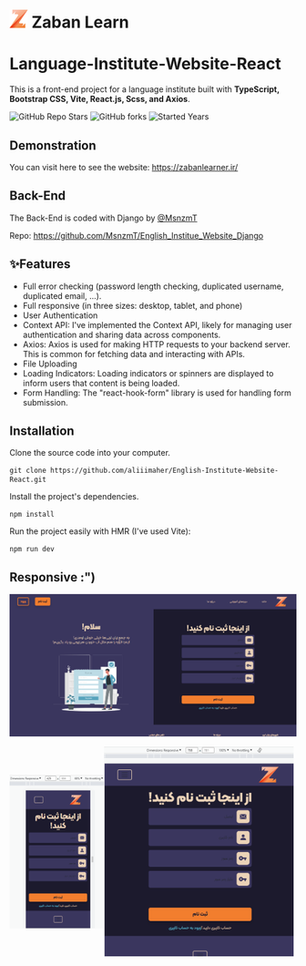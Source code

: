 <p align="center">
  <h1>
    <img src="./readme/icons/icon.png" width="32" height="32" /> Zaban Learn
  </h1> 
</p>


# Language-Institute-Website-React
This is a front-end project for a language institute built with **TypeScript, Bootstrap CSS, Vite, React.js, Scss, and Axios**. 

![GitHub Repo Stars](https://img.shields.io/github/stars/aliiimaher/English-Institute-Website-React?label=Stars)
![GitHub forks](https://img.shields.io/github/forks/aliiimaher/English-Institute-Website-React?label=Forks)
![Started Years](https://img.shields.io/badge/Since-2023-purple?style=flat)


## Demonstration
You can visit here to see the website: https://zabanlearner.ir/

## Back-End
The Back-End is coded with Django by [@MsnzmT](https://github.com/MsnzmT)

Repo: https://github.com/MsnzmT/English_Institue_Website_Django 


## ✨Features
- Full error checking (password length checking, duplicated username, duplicated email, ...).
- Full responsive (in three sizes: desktop, tablet, and phone)
- User Authentication
- Context API: I've implemented the Context API, likely for managing user authentication and sharing data across components.
- Axios: Axios is used for making HTTP requests to your backend server. This is common for fetching data and interacting with APIs.
- File Uploading
- Loading Indicators: Loading indicators or spinners are displayed to inform users that content is being loaded.
- Form Handling: The "react-hook-form" library is used for handling form submission.


## Installation
Clone the source code into your computer.

```
git clone https://github.com/aliiimaher/English-Institute-Website-React.git
```
Install the project's dependencies.
```
npm install
```
Run the project easily with HMR (I've used Vite):
```
npm run dev
```


## Responsive :")
![image](./readme/screenshots/Screenshot_2.png)

<div style="display: flex; align-items: center;">
  <img src="./readme/screenshots/Screenshot_3.png" width="33%" /> 
  <img src="./readme/screenshots/Screenshot_4.png" width="66%" /> 
</div>
